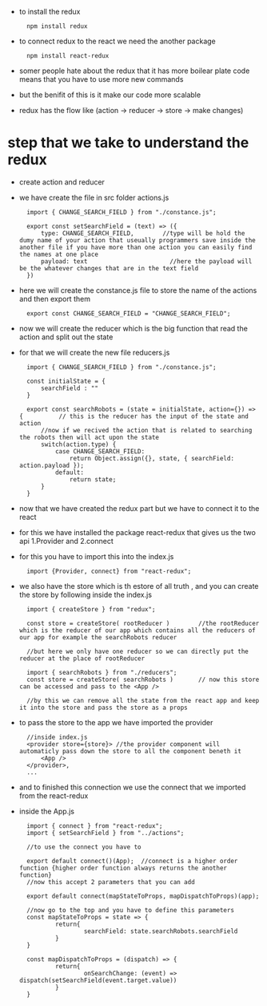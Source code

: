 * to install the redux 

        npm install redux

* to connect redux to the react we need the another package

        npm install react-redux

* somer people hate about the redux that it has more boilear plate code means that you have to use more new commands 
* but the benifit of this is it make our code more scalable 

* redux has the flow like (action -> reducer -> store -> make changes)

# step that we take to understand the redux

* create action and reducer 

* we have create the file in src folder actions.js

        import { CHANGE_SEARCH_FIELD } from "./constance.js";

        export const setSearchField = (text) => ({
            type: CHANGE_SEARCH_FIELD,        //type will be hold the dumy name of your action that useually programmers save inside the another file if you have more than one action you can easily find the names at one place
            payload: text                       //here the payload will be the whatever changes that are in the text field
        })

* here we will create the constance.js file to store the name of the actions and then export them

        export const CHANGE_SEARCH_FIELD = "CHANGE_SEARCH_FIELD";

* now we will create the reducer which is the big function that read the action and split out the state

* for that we will create the new file reducers.js

        import { CHANGE_SEARCH_FIELD } from "./constance.js";

        const initialState = {
            searchField : ""
        }

        export const searchRobots = (state = initialState, action={}) => {          // this is the reducer has the input of the state and action
            //now if we recived the action that is related to searching the robots then will act upon the state
            switch(action.type) {
                case CHANGE_SEARCH_FIELD:
                    return Object.assign({}, state, { searchField: action.payload });
                default:
                    return state;
            }
        }

* now that we have created the redux part but we have to connect it to the react 

* for this we have installed the package react-redux that gives us the two api 1.Provider and 2.connect

* for this you have to import this into the index.js

        import {Provider, connect} from "react-redux";

* we also have the store which is th estore of all truth , and you can create the store by following inside the index.js

        import { createStore } from "redux";

        const store = createStore( rootReducer )        //the rootReducer which is the reducer of our app which contains all the reducers of our app for example the searchRobots reducer

        //but here we only have one reducer so we can directly put the reducer at the place of rootReducer

        import { searchRobots } from "./reducers";
        const store = createStore( searchRobots )       // now this store can be accessed and pass to the <App />

        //by this we can remove all the state from the react app and keep it into the store and pass the store as a props

* to pass the store to the app we have imported the provider 

        //inside index.js
        <provider store={store}> //the provider component will automaticly pass down the store to all the component beneth it
            <App />
        </provider>,
        ...

* and to finished this connection we use the connect that we imported from the react-redux

* inside the App.js

        import { connect } from "react-redux";
        import { setSearchField } from "../actions";

        //to use the connect you have to 

        export default connect()(App);  //connect is a higher order function {higher order function always returns the another function}
        //now this accept 2 parameters that you can add

        export default connect(mapStateToProps, mapDispatchToProps)(app);

        //now go to the top and you have to define this parameters
        const mapStateToProps = state => {
                return{
                        searchField: state.searchRobots.searchField
                }
        }

        const mapDispatchToProps = (dispatch) => {
                return{
                        onSearchChange: (event) => dispatch(setSearchField(event.target.value))
                }
        }